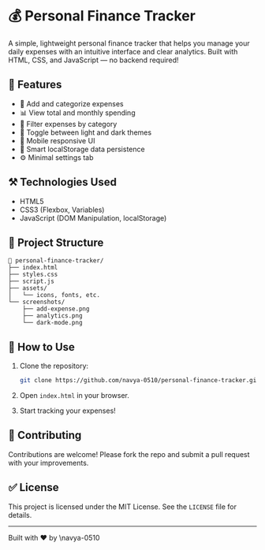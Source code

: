 # 💰 Personal Finance Tracker

A simple, lightweight personal finance tracker that helps you manage your daily expenses with an intuitive interface and clear analytics. Built with HTML, CSS, and JavaScript — no backend required!

## 🚀 Features

* 📝 Add and categorize expenses
* 📊 View total and monthly spending
* 📂 Filter expenses by category
* 🌙 Toggle between light and dark themes
* 📱 Mobile responsive UI
* 🧠 Smart localStorage data persistence
* ⚙️ Minimal settings tab

## ⚒️ Technologies Used

* HTML5
* CSS3 (Flexbox, Variables)
* JavaScript (DOM Manipulation, localStorage)

## 📁 Project Structure

```
📁 personal-finance-tracker/
├── index.html
├── styles.css
├── script.js
├── assets/
│   └── icons, fonts, etc.
└── screenshots/
    ├── add-expense.png
    ├── analytics.png
    └── dark-mode.png
```

## 📖 How to Use

1. Clone the repository:

   ```bash
   git clone https://github.com/navya-0510/personal-finance-tracker.git
   ```
2. Open `index.html` in your browser.
3. Start tracking your expenses!

## 🌟 Contributing

Contributions are welcome! Please fork the repo and submit a pull request with your improvements.

## ✅ License

This project is licensed under the MIT License. See the `LICENSE` file for details.

---

Built with ❤️ by \navya-0510
